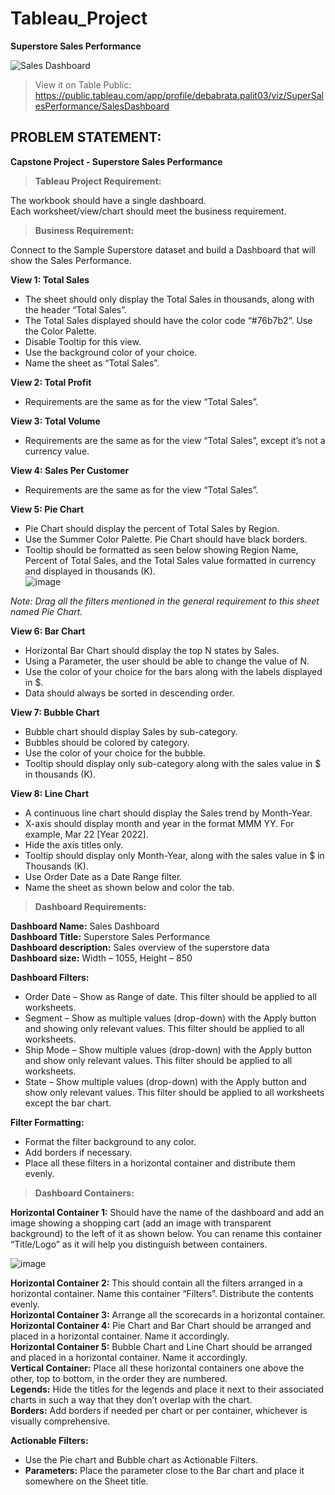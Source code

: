 # Tableau_Project
**Superstore Sales Performance**

![Sales Dashboard](https://github.com/Debabrata-palit/Tableau_Projects/assets/163582682/bd08815a-572f-4fb0-89bf-fcc357e04e9c)

> View it on Table Public: https://public.tableau.com/app/profile/debabrata.palit03/viz/SuperSalesPerformance/SalesDashboard

## PROBLEM STATEMENT:
**Capstone Project - Superstore Sales Performance**

> **Tableau Project Requirement:**

The workbook should have a single dashboard.  
Each worksheet/view/chart should meet the business requirement.

> **Business Requirement:**

Connect to the Sample Superstore dataset and build a Dashboard that will show the Sales Performance.

**View 1: Total Sales**
- The sheet should only display the Total Sales in thousands, along with the header “Total Sales”.
- The Total Sales displayed should have the color code “#76b7b2”. Use the Color Palette.
- Disable Tooltip for this view.
- Use the background color of your choice.
- Name the sheet as “Total Sales”.

**View 2: Total Profit**
- Requirements are the same as for the view “Total Sales”.

**View 3: Total Volume**
- Requirements are the same as for the view “Total Sales”, except it’s not a currency value.

**View 4: Sales Per Customer**
- Requirements are the same as for the view “Total Sales”.

**View 5: Pie Chart**
- Pie Chart should display the percent of Total Sales by Region.
- Use the Summer Color Palette. Pie Chart should have black borders.
- Tooltip should be formatted as seen below showing Region Name, Percent of Total Sales, and the Total Sales value formatted in currency and displayed in thousands (K).  
  ![image](https://github.com/Debabrata-palit/Tableau_Projects/assets/163582682/0a324bf6-97bb-4e73-8f13-c91ba1fc373b)

*Note: Drag all the filters mentioned in the general requirement to this sheet named Pie Chart.*

**View 6: Bar Chart**
- Horizontal Bar Chart should display the top N states by Sales.
- Using a Parameter, the user should be able to change the value of N.
- Use the color of your choice for the bars along with the labels displayed in $.
- Data should always be sorted in descending order.

**View 7: Bubble Chart**
- Bubble chart should display Sales by sub-category.
- Bubbles should be colored by category.
- Use the color of your choice for the bubble.
- Tooltip should display only sub-category along with the sales value in $ in thousands (K).

**View 8: Line Chart**
- A continuous line chart should display the Sales trend by Month-Year.
- X-axis should display month and year in the format MMM YY. For example, Mar 22 [Year 2022].
- Hide the axis titles only.
- Tooltip should display only Month-Year, along with the sales value in $ in Thousands (K).
- Use Order Date as a Date Range filter.
- Name the sheet as shown below and color the tab.

> **Dashboard Requirements:**

**Dashboard Name:** Sales Dashboard  
**Dashboard Title:** Superstore Sales Performance  
**Dashboard description:** Sales overview of the superstore data  
**Dashboard size:** Width – 1055, Height – 850

**Dashboard Filters:**
- Order Date – Show as Range of date. This filter should be applied to all worksheets.
- Segment – Show as multiple values (drop-down) with the Apply button and showing only relevant values. This filter should be applied to all worksheets.
- Ship Mode – Show multiple values (drop-down) with the Apply button and show only relevant values. This filter should be applied to all worksheets.
- State – Show multiple values (drop-down) with the Apply button and show only relevant values. This filter should be applied to all worksheets except the bar chart.

**Filter Formatting:**
- Format the filter background to any color.
- Add borders if necessary.
- Place all these filters in a horizontal container and distribute them evenly.

> **Dashboard Containers:**

**Horizontal Container 1:** Should have the name of the dashboard and add an image showing a shopping cart (add an image with transparent background) to the left of it as shown below. You can rename this container “Title/Logo” as it will help you distinguish between containers.

  ![image](https://github.com/Debabrata-palit/Tableau_Projects/assets/163582682/6a72ae1a-0e74-4361-9b0e-2dd6a7c0d8df)

**Horizontal Container 2:** This should contain all the filters arranged in a horizontal container. Name this container “Filters”. Distribute the contents evenly.  
**Horizontal Container 3:** Arrange all the scorecards in a horizontal container.  
**Horizontal Container 4:** Pie Chart and Bar Chart should be arranged and placed in a horizontal container. Name it accordingly.  
**Horizontal Container 5:** Bubble Chart and Line Chart should be arranged and placed in a horizontal container. Name it accordingly.  
**Vertical Container:** Place all these horizontal containers one above the other, top to bottom, in the order they are numbered.  
**Legends:** Hide the titles for the legends and place it next to their associated charts in such a way that they don’t overlap with the chart.  
**Borders:** Add borders if needed per chart or per container, whichever is visually comprehensive.

**Actionable Filters:**
- Use the Pie chart and Bubble chart as Actionable Filters.
- **Parameters:** Place the parameter close to the Bar chart and place it somewhere on the Sheet title.
